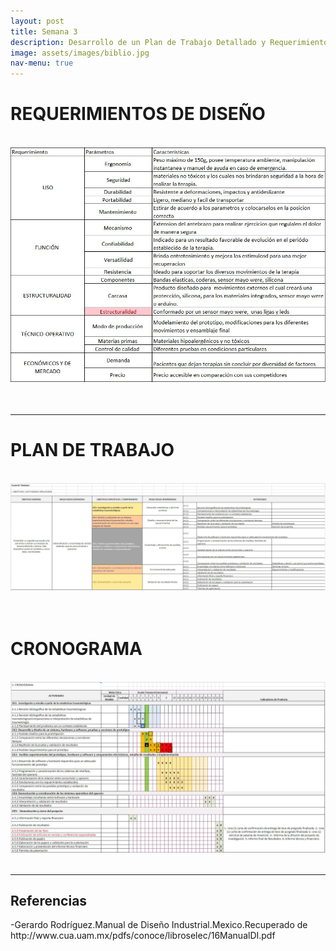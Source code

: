 ```yaml
---
layout: post
title: Semana 3
description: Desarrollo de un Plan de Trabajo Detallado y Requerimientos de Diseño
image: assets/images/biblio.jpg
nav-menu: true
---
```


<h1>REQUERIMIENTOS DE DISEÑO</h1><br>
<span class="image fit"><img src="assets/images/requedis.jpg" alt="" /></span><br><br>
<br><hr>

<h1>PLAN DE TRABAJO</h1><br>
<span class="image fit"><img src="assets/images/pt1.jpg" alt="" /></span><br><br>
<br>
<h1>CRONOGRAMA</h1><br>
<span class="image fit"><img src="assets/images/pt2.jpg" alt="" /></span><br>
<br>
<hr>
<h2>Referencias</h2>
<p>-Gerardo Rodríguez.Manual de Diseño Industrial.Mexico.Recuperado de
http://www.cua.uam.mx/pdfs/conoce/libroselec/16ManualDI.pdf</p>







